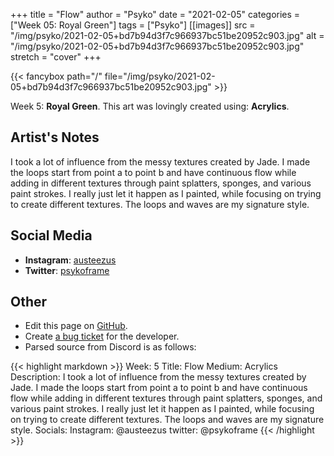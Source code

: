 +++
title =       "Flow"
author =      "Psyko"
date =        "2021-02-05"
categories =  ["Week 05: Royal Green"]
tags =        ["Psyko"]
[[images]]
                      src = "/img/psyko/2021-02-05+bd7b94d3f7c966937bc51be20952c903.jpg"
                      alt = "/img/psyko/2021-02-05+bd7b94d3f7c966937bc51be20952c903.jpg"
                      stretch = "cover"
+++


{{< fancybox path="/" file="/img/psyko/2021-02-05+bd7b94d3f7c966937bc51be20952c903.jpg" >}}


Week 5: **Royal Green**. This art was lovingly created using: **Acrylics**.

## Artist's Notes

I took a lot of influence from the messy textures created by Jade. I made the loops start from point a to point b and have continuous flow  while adding in different textures through paint splatters, sponges, and various paint strokes. I really just let it happen as I painted, while focusing on trying to create different textures. The loops and waves are my signature style.

## Social Media

- **Instagram**: [austeezus]()
- **Twitter**: [psykoframe]()


## Other

- Edit this page on [GitHub](https://github.com/teaminkling/web-refresh/edit/main/blog/content/blog/psyko-week-5-f1a7.md).
- Create [a bug ticket](https://github.com/teaminkling/web-refresh/issues/new?assignees=&labels=bug&template=problem-report.md&title=) for the developer.
- Parsed source from Discord is as follows:

{{< highlight markdown >}}
Week: 5 
Title: Flow
Medium: Acrylics
Description: I took a lot of influence from the messy textures created by Jade. I made the loops start from point a to point b and have continuous flow  while adding in different textures through paint splatters, sponges, and various paint strokes. I really just let it happen as I painted, while focusing on trying to create different textures. The loops and waves are my signature style.
Socials: 
Instagram: @austeezus
twitter: @psykoframe
{{< /highlight >}}